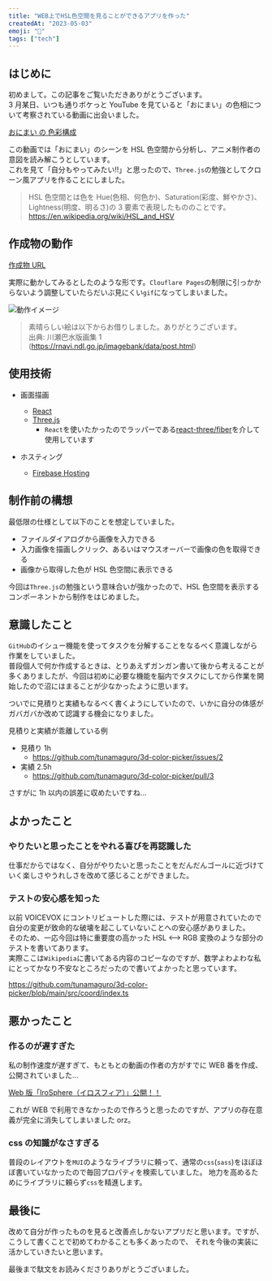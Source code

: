 ```yaml
---
title: "WEB上でHSL色空間を見ることができるアプリを作った"
createdAt: "2023-05-03"
emoji: "🎨"
tags: ["tech"]
---
```


## はじめに

初めまして。この記事をご覧いただきありがとうございます。  
3 月某日、いつも通りボケっと YouTube を見ていると「おにまい」の色相について考察されている動画に出会いました。

[おにまい の 色彩構成](https://www.youtube.com/watch?v=G-06rSW6Gdo&t=4s)

この動画では「おにまい」のシーンを HSL 色空間から分析し、アニメ制作者の意図を読み解こうとしています。  
これを見て「自分もやってみたい!!」と思ったので、`Three.js`の勉強としてクローン風アプリを作ることにしました。

> HSL 色空間とは色を Hue(色相、何色か)、Saturation(彩度、鮮やかさ)、Lightness(明度、明るさ)の 3 要素で表現したもののことです。
> https://en.wikipedia.org/wiki/HSL_and_HSV

## 作成物の動作

[作成物 URL](https://hsl-color-picker.tunamaguro.dev/)

実際に動かしてみるとしたのような形です。`Clouflare Pages`の制限に引っかからないよう調整していたらだいぶ見にくい`gif`になってしまいました。

![動作イメージ](/images/create-hsl-color-picker/working.gif)

> 素晴らしい絵は以下からお借りしました。ありがとうございます。  
> 出典: 川瀬巴水版画集 1 (https://rnavi.ndl.go.jp/imagebank/data/post.html)

## 使用技術

- 画面描画

  - [React](https://react.dev/)
  - [Three.js](https://threejs.org/)
    - `React`を使いたかったのでラッパーである[react-three/fiber](https://github.com/pmndrs/react-three-fiber)を介して使用しています

- ホスティング
  - [Firebase Hosting](https://firebase.google.com/?hl=ja)

## 制作前の構想

最低限の仕様として以下のことを想定していました。

- ファイルダイアログから画像を入力できる
- 入力画像を描画しクリック、あるいはマウスオーバーで画像の色を取得できる
- 画像から取得した色が HSL 色空間に表示できる

今回は`Three.js`の勉強という意味合いが強かったので、HSL 色空間を表示するコンポーネントから制作をはじめました。

## 意識したこと

`GitHub`のイシュー機能を使ってタスクを分解することをなるべく意識しながら作業をしていました。  
普段個人で何か作成するときは、とりあえずガンガン書いて後から考えることが多くありましたが、今回は初めに必要な機能を脳内でタスクにしてから作業を開始したので沼にはまることが少なかったように思います。

ついでに見積りと実績もなるべく書くようにしていたので、いかに自分の体感がガバガバか改めて認識する機会になりました。

見積りと実績が乖離している例

- 見積り 1h
  - https://github.com/tunamaguro/3d-color-picker/issues/2
- 実績 2.5h
  - https://github.com/tunamaguro/3d-color-picker/pull/3

さすがに 1h 以内の誤差に収めたいですね...

## よかったこと

### やりたいと思ったことをやれる喜びを再認識した

仕事だからではなく、自分がやりたいと思ったことをだんだんゴールに近づけていく楽しさやうれしさを改めて感じることができました。

### テストの安心感を知った

以前 VOICEVOX にコントリビュートした際には、テストが用意されていたので自分の変更が致命的な破壊を起こしていないことへの安心感がありました。  
そのため、一応今回は特に重要度の高かった HSL \<--> RGB 変換のような部分のテストを書いてあります。  
実際ここは`Wikipedia`に書いてある内容のコピーなのですが、数学よわよわな私にとってかなり不安なところだったので書いてよかったと思っています。

https://github.com/tunamaguro/3d-color-picker/blob/main/src/coord/index.ts

## 悪かったこと

### 作るのが遅すぎた

私の制作速度が遅すぎて、もともとの動画の作者の方がすでに WEB 番を作成、公開されていました...

[Web 版「IroSphere（イロスフィア）」公開！！](https://www.youtube.com/watch?v=otSYZSA4wpo&t=3s)

これが WEB で利用できなかったので作ろうと思ったのですが、アプリの存在意義が完全に消失してしまいました orz。

### css の知識がなさすぎる

普段のレイアウトを`MUI`のようなライブラリに頼って、通常の`css`(`sass`)をほぼほぼ書いていなかったので毎回プロパティを検索していました。
地力を高めるためにライブラリに頼らず`css`を精進します。

## 最後に

改めて自分が作ったものを見ると改善点しかないアプリだと思います。ですが、こうして書くことで初めてわかることも多くあったので、
それを今後の実装に活かしていきたいと思います。

最後まで駄文をお読みくださりありがとうございました。
